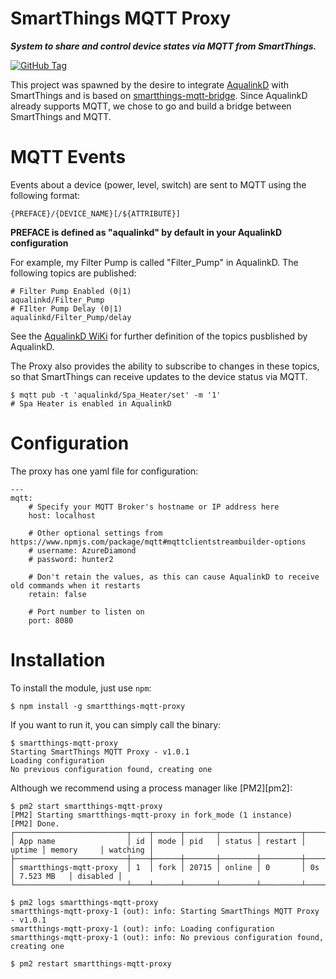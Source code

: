 # SmartThings MQTT Proxy
***System to share and control device states via MQTT from SmartThings.***

[![GitHub Tag](https://img.shields.io/github/tag/tcm0116/smartthings-mqtt-proxy.svg)](https://github.com/tmc0116/smartthings-mqtt-proxy/releases)

This project was spawned by the desire to integrate [AqualinkD](https://github.com/sfeakes/AqualinkD) with SmartThings and is based on [smartthings-mqtt-bridge](https://github.com/stjohnjohnson/smartthings-mqtt-bridge).  Since AqualinkD already supports MQTT, we chose to go and build a bridge between SmartThings and MQTT.

# MQTT Events

Events about a device (power, level, switch) are sent to MQTT using the following format:

```
{PREFACE}/{DEVICE_NAME}[/${ATTRIBUTE}]
```
__PREFACE is defined as "aqualinkd" by default in your AqualinkD configuration__

For example, my Filter Pump is called "Filter_Pump" in AqualinkD.  The following topics are published:

```
# Filter Pump Enabled (0|1)
aqualinkd/Filter_Pump
# FIlter Pump Delay (0|1)
aqualinkd/Filter_Pump/delay
```

See the [AqualinkD WiKi](https://github.com/sfeakes/AqualinkD/wiki#MQTT) for further definition of the topics pusblished by AqualinkD.

The Proxy also provides the ability to subscribe to changes in these topics, so that SmartThings can receive updates to the device status via MQTT.

```
$ mqtt pub -t 'aqualinkd/Spa_Heater/set' -m '1'
# Spa Heater is enabled in AqualinkD
```

# Configuration

The proxy has one yaml file for configuration:

```
---
mqtt:
    # Specify your MQTT Broker's hostname or IP address here
    host: localhost

    # Other optional settings from https://www.npmjs.com/package/mqtt#mqttclientstreambuilder-options
    # username: AzureDiamond
    # password: hunter2

    # Don't retain the values, as this can cause AqualinkD to receive old commands when it restarts
    retain: false

    # Port number to listen on
    port: 8080
```

# Installation

To install the module, just use `npm`:
```
$ npm install -g smartthings-mqtt-proxy
```

If you want to run it, you can simply call the binary:
```
$ smartthings-mqtt-proxy
Starting SmartThings MQTT Proxy - v1.0.1
Loading configuration
No previous configuration found, creating one
```

Although we recommend using a process manager like [PM2][pm2]:
```
$ pm2 start smartthings-mqtt-proxy
[PM2] Starting smartthings-mqtt-proxy in fork_mode (1 instance)
[PM2] Done.
┌─────────────────────────┬────┬──────┬───────┬────────┬─────────┬────────┬────────────┬──────────┐
│ App name                │ id │ mode │ pid   │ status │ restart │ uptime │ memory     │ watching │
├─────────────────────────┼────┼──────┼───────┼────────┼─────────┼────────┼────────────┼──────────┤
│ smartthings-mqtt-proxy  │ 1  │ fork │ 20715 │ online │ 0       │ 0s     │ 7.523 MB   │ disabled │
└─────────────────────────┴────┴──────┴───────┴────────┴─────────┴────────┴────────────┴──────────┘

$ pm2 logs smartthings-mqtt-proxy
smartthings-mqtt-proxy-1 (out): info: Starting SmartThings MQTT Proxy - v1.0.1
smartthings-mqtt-proxy-1 (out): info: Loading configuration
smartthings-mqtt-proxy-1 (out): info: No previous configuration found, creating one

$ pm2 restart smartthings-mqtt-proxy
```

